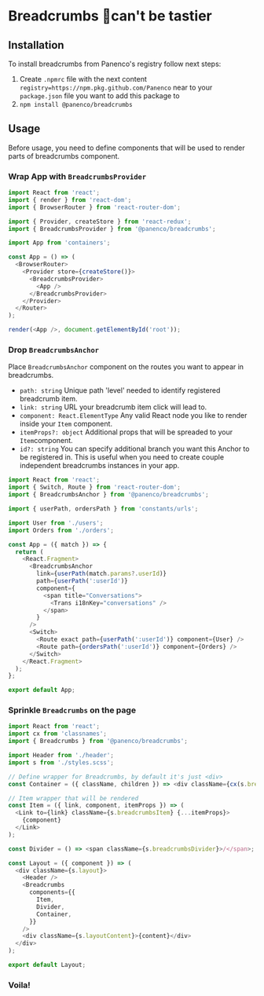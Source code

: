 # Breadcrumbs 🥖can't be tastier

## Installation

To install breadcrumbs from Panenco's registry follow next steps:

1. Create `.npmrc` file with the next content `registry=https://npm.pkg.github.com/Panenco` near to your `package.json` file you want to add this package to
2. `npm install @panenco/breadcrumbs`

## Usage

Before usage, you need to define components that will be used to render parts of breadcrumbs component.

### Wrap App with `BreadcrumbsProvider`

```javascript
import React from 'react';
import { render } from 'react-dom';
import { BrowserRouter } from 'react-router-dom';

import { Provider, createStore } from 'react-redux';
import { BreadcrumbsProvider } from '@panenco/breadcrumbs';

import App from 'containers';

const App = () => (
  <BrowserRouter>
    <Provider store={createStore()}>
      <BreadcrumbsProvider>
        <App />
      </BreadcrumbsProvider>
    </Provider>
  </Router>
);

render(<App />, document.getElementById('root'));
```

### Drop `BreadcrumbsAnchor`

Place `BreadcrumbsAnchor` component on the routes you want to appear in breadcrumbs.

- `path: string`
  Unique path 'level' needed to identify registered breadcrumb item.
- `link: string`
  URL your breadcrumb item click will lead to.
- `component: React.ElementType`
  Any valid React node you like to render inside your `Item` component.
- `itemProps?: object`
  Additional props that will be spreaded to your `Item`component.
- `id?: string`
  You can specify additional branch you want this Anchor to be registered in. This is useful when you need to create couple independent breadcrumbs instances in your app.

```javascript
import React from 'react';
import { Switch, Route } from 'react-router-dom';
import { BreadcrumbsAnchor } from '@panenco/breadcrumbs';

import { userPath, ordersPath } from 'constants/urls';

import User from './users';
import Orders from './orders';

const App = ({ match }) => {
  return (
    <React.Fragment>
      <BreadcrumbsAnchor
        link={userPath(match.params?.userId)}
        path={userPath(':userId')}
        component={
          <span title="Conversations">
            <Trans i18nKey="conversations" />
          </span>
        }
      />
      <Switch>
        <Route exact path={userPath(':userId')} component={User} />
        <Route path={ordersPath(':userId')} component={Orders} />
      </Switch>
    </React.Fragment>
  );
};

export default App;
```

### Sprinkle `Breadcrumbs` on the page

```javascript
import React from 'react';
import cx from 'classnames';
import { Breadcrumbs } from '@panenco/breadcrumbs';

import Header from './header';
import s from './styles.scss';

// Define wrapper for Breadcrumbs, by default it's just <div>
const Container = ({ className, children }) => <div className={cx(s.breadcrumbs, className)}>{children}</div>;

// Item wrapper that will be rendered
const Item = ({ link, component, itemProps }) => (
  <Link to={link} className={s.breadcrumbsItem} {...itemProps}>
    {component}
  </Link>
);

const Divider = () => <span className={s.breadcrumbsDivider}>/</span>;

const Layout = ({ component }) => (
  <div className={s.layout}>
    <Header />
    <Breadcrumbs
      components={{
        Item,
        Divider,
        Container,
      }}
    />
    <div className={s.layoutContent}>{content}</div>
  </div>
);

export default Layout;
```

### Voila!
